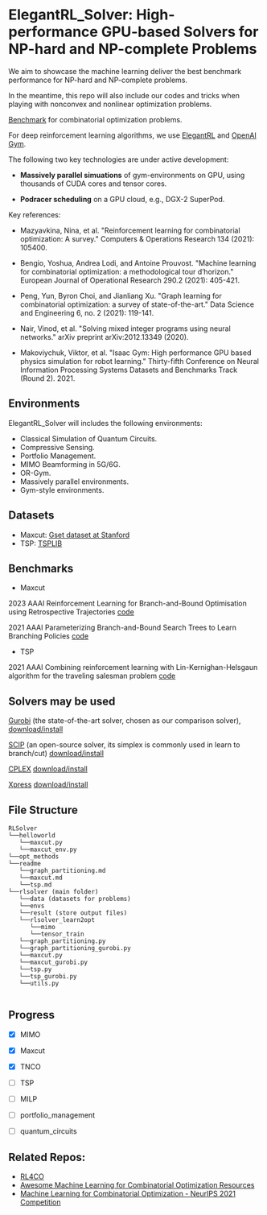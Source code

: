 # ElegantRL_Solver: High-performance GPU-based Solvers for NP-hard and NP-complete Problems

We aim to showcase the machine learning deliver the best benchmark performance for NP-hard and NP-complete problems.

In the meantime, this repo will also include our codes and tricks when playing with nonconvex and nonlinear optimization problems.

[Benchmark](http://plato.asu.edu/bench.html) for combinatorial optimization problems.

For deep reinforcement learning algorithms, we use [ElegantRL](https://github.com/AI4Finance-Foundation/ElegantRL) and [OpenAI Gym](https://github.com/openai/gym).

The following two key technologies are under active development: 

- **Massively parallel simuations** of gym-environments on GPU, using thousands of CUDA cores and tensor cores.

- **Podracer scheduling** on a GPU cloud, e.g., DGX-2 SuperPod.

Key references:

- Mazyavkina, Nina, et al. "Reinforcement learning for combinatorial optimization: A survey." Computers & Operations Research 134 (2021): 105400.

- Bengio, Yoshua, Andrea Lodi, and Antoine Prouvost. "Machine learning for combinatorial optimization: a methodological tour d’horizon." European Journal of Operational Research 290.2 (2021): 405-421.

- Peng, Yun, Byron Choi, and Jianliang Xu. "Graph learning for combinatorial optimization: a survey of state-of-the-art." Data Science and Engineering 6, no. 2 (2021): 119-141.

- Nair, Vinod, et al. "Solving mixed integer programs using neural networks." arXiv preprint arXiv:2012.13349 (2020).

- Makoviychuk, Viktor, et al. "Isaac Gym: High performance GPU based physics simulation for robot learning." Thirty-fifth Conference on Neural Information Processing Systems Datasets and Benchmarks Track (Round 2). 2021.

  

## Environments

ElegantRL_Solver will includes the following environments:
* Classical Simulation of Quantum Circuits.
* Compressive Sensing.
* Portfolio Management.
* MIMO Beamforming in 5G/6G.
* OR-Gym.
* Massively parallel environments.
* Gym-style environments.

## Datasets
* Maxcut: [Gset dataset at Stanford](https://web.stanford.edu/~yyye/yyye/Gset/)
* TSP: [TSPLIB](http://comopt.ifi.uni-heidelberg.de/software/TSPLIB95/)
  
  

## Benchmarks
* Maxcut
  
2023 AAAI Reinforcement Learning for Branch-and-Bound Optimisation using Retrospective Trajectories [code](https://github.com/cwfparsonson/retro_branching/tree/master)

2021 AAAI Parameterizing Branch-and-Bound Search Trees to Learn Branching Policies [code](https://github.com/ds4dm/branch-search-trees)

* TSP

2021 AAAI Combining reinforcement learning with Lin-Kernighan-Helsgaun algorithm for the traveling salesman problem [code](https://github.com/JHL-HUST/VSR-LKH)
  
## Solvers may be used

[Gurobi](https://www.gurobi.com/) (the state-of-the-art solver, chosen as our comparison solver),  [download/install](https://www.gurobi.com/downloads/gurobi-software/)

[SCIP](https://www.scipopt.org/index.php#welcome) (an open-source solver, its simplex is commonly used in learn to branch/cut) [download/install](https://scipopt.org/doc/html/md_INSTALL.php)

[CPLEX](https://www.ibm.com/products/ilog-cplex-optimization-studio/cplex-optimizer) [download/install](https://www.ibm.com/support/pages/downloading-ibm-ilog-cplex-optimization-studio-2010)

[Xpress](https://www.fico.com/en/products/fico-xpress-optimization) [download/install](https://www.fico.com/fico-xpress-optimization/docs/latest/installguide/dhtml/chapinst1.html)


## File Structure

```
RLSolver
└──helloworld
   └──maxcut.py
   └──maxcut_env.py
└──opt_methods
└──readme
   └──graph_partitioning.md
   └──maxcut.md
   └──tsp.md
└──rlsolver (main folder)
   └──data (datasets for problems)
   └──envs
   └──result (store output files)
   └──rlsolver_learn2opt
      └──mimo
      └──tensor_train
   └──graph_partitioning.py
   └──graph_partitioning_gurobi.py
   └──maxcut.py
   └──maxcut_gurobi.py
   └──tsp.py
   └──tsp_gurobi.py
   └──utils.py


```

## Progress

- [x] MIMO
- [x] Maxcut
- [x] TNCO
- [ ] TSP
- [ ] MILP
- [ ] portfolio_management
- [ ] quantum_circuits


## Related Repos:
+ [RL4CO](https://github.com/kaist-silab/rl4co)
+ [Awesome Machine Learning for Combinatorial Optimization Resources](https://github.com/Thinklab-SJTU/awesome-ml4co)
+ [Machine Learning for Combinatorial Optimization - NeurIPS 2021 Competition](https://github.com/ds4dm/ml4co-competition)
